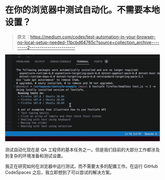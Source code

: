 # 在你的浏览器中测试自动化。不需要本地设置？

> 原文：<https://medium.com/codex/test-automation-in-your-browser-no-local-setup-needed-11bcbd64765c?source=collection_archive---------2----------------------->

![](img/b2ef602551e0a3416d0cee34f53aa0b3.png)

测试自动化现在是 QA 工程师的基本任务之一。但是我们目前的大部分工作都涉及到复杂的环境准备和测试设置。

我正在研究如何在浏览器中运行测试，而不需要太多的配置工作。在运行 GitHub CodeSpaces 之后，我立即想到了可以尝试的解决方案。